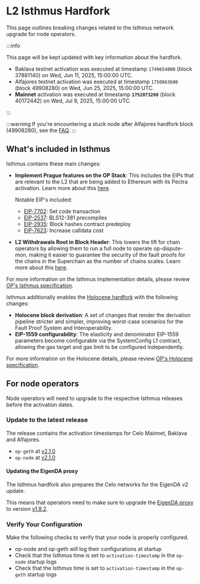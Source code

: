 # L2 Isthmus Hardfork

This page outlines breaking changes related to the Isthmus network upgrade for node operators.

:::info

This page will be kept updated with key information about the hardfork.

- Baklava testnet activation was executed at timestamp `1749654000` (block 37881140) on Wed, Jun 11, 2025, 15:00:00 UTC.
- Alfajores testnet activation was executed at timestamp `1750863600` (block 49908280) on Wed, Jun 25, 2025, 15:00:00 UTC.
- **Mainnet** activation was executed at timestamp **`1752073200`** (block 40172442) on Wed, Jul 9, 2025, 15:00:00 UTC.

:::

:::warning
If you're encountering a stuck node after Alfajores hardfork block (49908280), see the [FAQ](../faq.md#my-alfajores-node-stalled-at-the-isthmus-hardfork-block-49908280).
:::

## What's included in Isthmus

Isthmus contains these main changes:

- **Implement Prague features on the OP Stack**: This includes the EIPs that are relevant to the L2 that are being added to Ethereum with its Pectra activation. Learn more about this [here](https://gov.optimism.io/t/proposal-preview-implement-prague-features-on-the-op-stack/9703).

  Notable EIP's included:
  - [EIP-7702](https://github.com/ethereum/EIPs/blob/f27ddf2b0af7e862a967ee38ceeaa7d980786ca1/EIPS/eip-7702.md): Set code transaction
  - [EIP-2537](https://github.com/ethereum/EIPs/blob/f27ddf2b0af7e862a967ee38ceeaa7d980786ca1/EIPS/eip-2537.md): BLS12-381 precompiles
  - [EIP-2935](https://github.com/ethereum/EIPs/blob/f27ddf2b0af7e862a967ee38ceeaa7d980786ca1/EIPS/eip-2935.md): Block hashes contract predeploy
  - [EIP-7623](https://github.com/ethereum/EIPs/blob/f27ddf2b0af7e862a967ee38ceeaa7d980786ca1/EIPS/eip-7623.md): Increase calldata cost

- **L2 Withdrawals Root in Block Header**: This lowers the lift for chain operators by allowing them to run a full node to operate op-dispute-mon, making it easier to guarantee the security of the fault proofs for the chains in the Superchain as the number of chains scales. Learn more about this [here](https://gov.optimism.io/t/proposal-preview-l2-withdrawals-root-in-block-header/9730).

For more information on the Isthmus implementation details, please review [OP's Isthmus specification](https://specs.optimism.io/protocol/isthmus/overview.html).

Isthmus additionally enables the [Holocene hardfork](https://docs.optimism.io/notices/holocene-changes) with the following changes:

- **Holocene block derivation**: A set of changes that render the derivation pipeline stricter and simpler, improving worst-case scenarios for the Fault Proof System and Interoperability.
- **EIP-1559 configurability**: The elasticity and denominator EIP-1559 parameters become configurable via the SystemConfig L1 contract, allowing the gas target and gas limit to be configured independently.

For more information on the Holocene details, please review [OP's Holocene specification](https://specs.optimism.io/protocol/holocene/overview.html).

## For node operators

Node operators will need to upgrade to the respective Isthmus releases before the activation dates.

### Update to the latest release

The release contains the activation timestamps for Celo Mainnet, Baklava and Alfajores.

- `op-geth` at [v2.1.0](https://github.com/celo-org/op-geth/releases/tag/celo-v2.1.0)
- `op-node` at [v2.1.0](https://github.com/celo-org/optimism/releases/tag/celo-v2.1.0)

#### Updating the EigenDA proxy

The Isthmus hardfork also prepares the Celo networks for the EigenDA v2 update.

This means that operators need to make sure to upgrade the [EigenDA proxy](https://github.com/Layr-Labs/eigenda-proxy) to version [v1.8.2](https://github.com/Layr-Labs/eigenda-proxy/releases/tag/v1.8.2).

### Verify Your Configuration

Make the following checks to verify that your node is properly configured.

- op-node and op-geth will log their configurations at startup
- Check that the Isthmus time is set to `activation-timestamp` in the `op-node` startup logs
- Check that the Isthmus time is set to `activation-timestamp` in the `op-geth` startup logs
